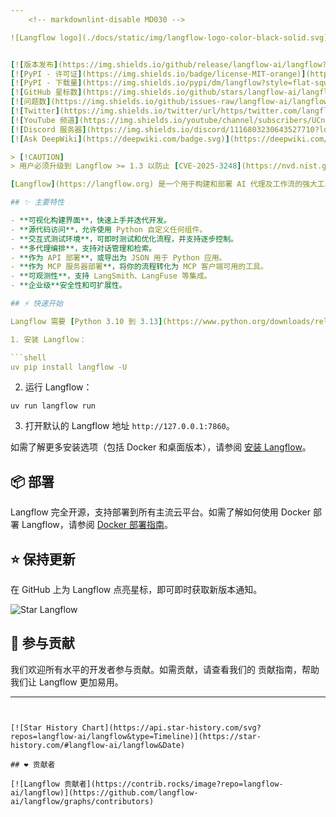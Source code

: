 ```yaml
---
    <!-- markdownlint-disable MD030 -->

![Langflow logo](./docs/static/img/langflow-logo-color-black-solid.svg)


[![版本发布](https://img.shields.io/github/release/langflow-ai/langflow?style=flat-square)](https://github.com/langflow-ai/langflow/releases)
[![PyPI - 许可证](https://img.shields.io/badge/license-MIT-orange)](https://opensource.org/licenses/MIT)
[![PyPI - 下载量](https://img.shields.io/pypi/dm/langflow?style=flat-square)](https://pypistats.org/packages/langflow)
[![GitHub 星标数](https://img.shields.io/github/stars/langflow-ai/langflow?style=flat-square)](https://star-history.com/#langflow-ai/langflow)
[![问题数](https://img.shields.io/github/issues-raw/langflow-ai/langflow?style=flat-square)](https://github.com/langflow-ai/langflow/issues)
[![Twitter](https://img.shields.io/twitter/url/https/twitter.com/langflow-ai.svg?style=social&label=关注%40Langflow)](https://twitter.com/langflow_ai)
[![YouTube 频道](https://img.shields.io/youtube/channel/subscribers/UCn2bInQrjdDYKEEmbpwblLQ?label=订阅)](https://www.youtube.com/@Langflow)
[![Discord 服务器](https://img.shields.io/discord/1116803230643527710?logo=discord&style=social&label=加入)](https://discord.gg/EqksyE2EX9)
[![Ask DeepWiki](https://deepwiki.com/badge.svg)](https://deepwiki.com/langflow-ai/langflow)

> [!CAUTION]
> 用户必须升级到 Langflow >= 1.3 以防止 [CVE-2025-3248](https://nvd.nist.gov/vuln/detail/CVE-2025-3248)。

[Langflow](https://langflow.org) 是一个用于构建和部署 AI 代理及工作流的强大工具。它为开发者提供了可视化编辑体验，以及内置的 API 和 MCP 服务器功能，使每个工作流都能成为可集成到基于任何框架或技术栈的应用程序中的工具。Langflow 预置了丰富的功能，支持所有主流大语言模型（LLM）、向量数据库以及不断扩展的 AI 工具库。

## ✨ 主要特性

- **可视化构建界面**，快速上手并迭代开发。
- **源代码访问**，允许使用 Python 自定义任何组件。
- **交互式测试环境**，可即时测试和优化流程，并支持逐步控制。
- **多代理编排**，支持对话管理和检索。
- **作为 API 部署**，或导出为 JSON 用于 Python 应用。
- **作为 MCP 服务器部署**，将你的流程转化为 MCP 客户端可用的工具。
- **可观测性**，支持 LangSmith、LangFuse 等集成。
- **企业级**安全性和可扩展性。

## ⚡️ 快速开始

Langflow 需要 [Python 3.10 到 3.13](https://www.python.org/downloads/release/python-3100/) 和 [uv](https://docs.astral.sh/uv/getting-started/installation/)。

1. 安装 Langflow：

```shell
uv pip install langflow -U
```

2. 运行 Langflow：

```shell
uv run langflow run
```

3. 打开默认的 Langflow 地址 `http://127.0.0.1:7860`。

如需了解更多安装选项（包括 Docker 和桌面版本），请参阅 [安装 Langflow](https://docs.langflow.org/get-started-installation)。

## 📦 部署

Langflow 完全开源，支持部署到所有主流云平台。如需了解如何使用 Docker 部署 Langflow，请参阅 [Docker 部署指南](https://docs.langflow.org/deployment-docker)。

## ⭐ 保持更新

在 GitHub 上为 Langflow 点亮星标，即可即时获取新版本通知。

![Star Langflow](https://github.com/user-attachments/assets/03168b17-a11d-4b2a-b0f7-c1cce69e5a2c)

## 👋 参与贡献

我们欢迎所有水平的开发者参与贡献。如需贡献，请查看我们的 贡献指南，帮助我们让 Langflow 更加易用。

---
```


[![Star History Chart](https://api.star-history.com/svg?repos=langflow-ai/langflow&type=Timeline)](https://star-history.com/#langflow-ai/langflow&Date)

## ❤️ 贡献者

[![Langflow 贡献者](https://contrib.rocks/image?repo=langflow-ai/langflow)](https://github.com/langflow-ai/langflow/graphs/contributors)